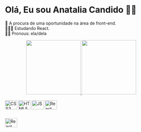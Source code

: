 # Olá, Eu sou Anatalia Candido 👋🏻 <br>
📌 A procura de uma oportunidade na área de front-end.<br>
👩🏻‍💻 Estudando React.<br>
👩🏻 Pronous: ela/dela

<div align="center">
  <a href="https://github.com/AnataliaCandido">
  <img height="180em" src="https://github-readme-stats.vercel.app/api?username=anataliacandido&show_icons=true&theme=dracula&include_all_commits=true&count_private=true"/>
  <img height="180em" src="https://github-readme-stats.vercel.app/api/top-langs/?username=anataliacandido&layout=compact&langs_count=7&theme=dracula"/>
</div>

<div style="display: inline-block"><br>
   <img align="center" alt="CSS3" height="30" width="40" src="https://cdn.jsdelivr.net/gh/devicons/devicon/icons/css3/css3-original.svg" /> 
   <img align="center" alt="HTML5" height="30" width="40"  src="https://cdn.jsdelivr.net/gh/devicons/devicon/icons/html5/html5-original.svg" /> 
   <img align="center" alt="JS" height="30" width="40" src="https://cdn.jsdelivr.net/gh/devicons/devicon/icons/javascript/javascript-original.svg" />
   <img align="center" alt="React" height="30" width="40" src="https://cdn.jsdelivr.net/gh/devicons/devicon/icons/react/react-original-wordmark.svg" />
</div>

##

<div>
  <a href="https://www.linkedin.com/in/anat%C3%A1lia-candido-9526791b4/" target="_blank"><img align="center" alt="React" height="30" width="40" src="https://cdn.jsdelivr.net/gh/devicons/devicon/icons/linkedin/linkedin-original.svg" target="_blank"/>
</div>

